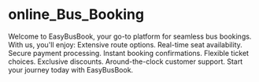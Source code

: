 # online_Bus_Booking
Welcome to EasyBusBook, your go-to platform for seamless bus bookings. With us, you'll enjoy:  Extensive route options. Real-time seat availability. Secure payment processing. Instant booking confirmations. Flexible ticket choices. Exclusive discounts. Around-the-clock customer support. Start your journey today with EasyBusBook.
